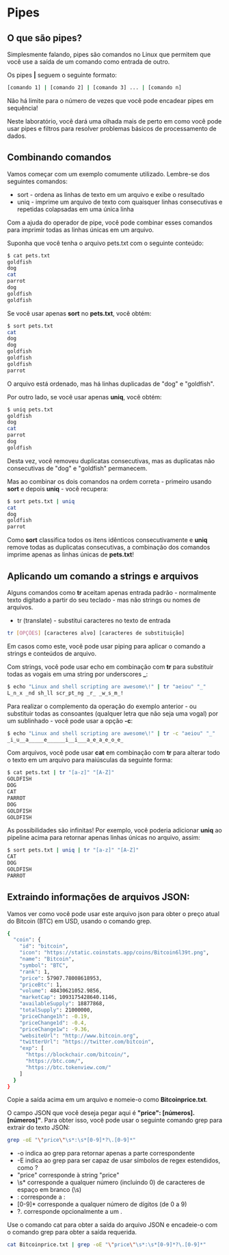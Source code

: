 # Pipes

## O que são pipes?

Simplesmente falando, pipes são comandos no Linux que permitem que você use a saída de um comando como entrada de outro.

Os pipes **|** seguem o seguinte formato:

```bash
[comando 1] | [comando 2] | [comando 3] ... | [comando n]

```

Não há limite para o número de vezes que você pode encadear pipes em sequência!

Neste laboratório, você dará uma olhada mais de perto em como você pode usar pipes e filtros para resolver problemas básicos de processamento de dados.

## Combinando comandos

Vamos começar com um exemplo comumente utilizado. Lembre-se dos seguintes comandos:

- sort - ordena as linhas de texto em um arquivo e exibe o resultado
- uniq - imprime um arquivo de texto com quaisquer linhas consecutivas e repetidas colapsadas em uma única linha

Com a ajuda do operador de pipe, você pode combinar esses comandos para imprimir todas as linhas únicas em um arquivo.

Suponha que você tenha o arquivo pets.txt com o seguinte conteúdo:

```bash
$ cat pets.txt
goldfish
dog
cat
parrot
dog
goldfish
goldfish
```

Se você usar apenas **sort** no **pets.txt**, você obtém:

```bash
$ sort pets.txt
cat
dog
dog
goldfish
goldfish
goldfish
parrot
```

O arquivo está ordenado, mas há linhas duplicadas de "dog" e "goldfish".

Por outro lado, se você usar apenas **uniq**, você obtém:

```bash
$ uniq pets.txt
goldfish
dog
cat
parrot
dog
goldfish
```

Desta vez, você removeu duplicatas consecutivas, mas as duplicatas não consecutivas de "dog" e "goldfish" permanecem.

Mas ao combinar os dois comandos na ordem correta - primeiro usando **sort** e depois **uniq** - você recupera:

```bash
$ sort pets.txt | uniq
cat
dog
goldfish
parrot
```

Como **sort** classifica todos os itens idênticos consecutivamente e **uniq** remove todas as duplicatas consecutivas, a combinação dos comandos imprime apenas as linhas únicas de **pets.txt**!

## Aplicando um comando a strings e arquivos

Alguns comandos como **tr** aceitam apenas entrada padrão - normalmente texto digitado a partir do seu teclado - mas não strings ou nomes de arquivos.

- tr (translate) - substitui caracteres no texto de entrada

```bash
tr [OPÇÕES] [caracteres alvo] [caracteres de substituição]
```

Em casos como este, você pode usar piping para aplicar o comando a strings e conteúdos de arquivo.

Com strings, você pode usar echo em combinação com **tr** para substituir todas as vogais em uma string por underscores **_**:

```bash
$ echo "Linux and shell scripting are awesome\!" | tr "aeiou" "_"
L_n_x _nd sh_ll scr_pt_ng _r_ _w_s_m_!
```

Para realizar o complemento da operação do exemplo anterior - ou substituir todas as consoantes (qualquer letra que não seja uma vogal) por um sublinhado - você pode usar a opção **-c**:

```bash
$ echo "Linux and shell scripting are awesome\!" | tr -c "aeiou" "_"
_i_u__a_____e______i__i___a_e_a_e_o_e_
```

Com arquivos, você pode usar **cat** em combinação com **tr** para alterar todo o texto em um arquivo para maiúsculas da seguinte forma:

```bash
$ cat pets.txt | tr "[a-z]" "[A-Z]"
GOLDFISH
DOG
CAT
PARROT
DOG
GOLDFISH
GOLDFISH
```

As possibilidades são infinitas! Por exemplo, você poderia adicionar **uniq** ao pipeline acima para retornar apenas linhas únicas no arquivo, assim:

```bash
$ sort pets.txt | uniq | tr "[a-z]" "[A-Z]"
CAT
DOG
GOLDFISH
PARROT
```

## Extraindo informações de arquivos JSON:

Vamos ver como você pode usar este arquivo json para obter o preço atual do Bitcoin (BTC) em USD, usando o comando grep.

```bash
{
  "coin": {
    "id": "bitcoin",
    "icon": "https://static.coinstats.app/coins/Bitcoin6l39t.png",
    "name": "Bitcoin",
    "symbol": "BTC",
    "rank": 1,
    "price": 57907.78008618953,
    "priceBtc": 1,
    "volume": 48430621052.9856,
    "marketCap": 1093175428640.1146,
    "availableSupply": 18877868,
    "totalSupply": 21000000,
    "priceChange1h": -0.19,
    "priceChange1d": -0.4,
    "priceChange1w": -9.36,
    "websiteUrl": "http://www.bitcoin.org",
    "twitterUrl": "https://twitter.com/bitcoin",
    "exp": [
      "https://blockchair.com/bitcoin/",
      "https://btc.com/",
      "https://btc.tokenview.com/"
    ]
  }
}
```

Copie a saída acima em um arquivo e nomeie-o como **Bitcoinprice.txt**.

O campo JSON que você deseja pegar aqui é **"price": [números].[números]"**. Para obter isso, você pode usar o seguinte comando grep para extrair do texto JSON:

```bash
grep -oE "\"price\"\s*:\s*[0-9]*?\.[0-9]*"
```

- -o indica ao grep para retornar apenas a parte correspondente
- -E indica ao grep para ser capaz de usar símbolos de regex estendidos, como ?
- \"price\" corresponde à string "price"
- \s* corresponde a qualquer número (incluindo 0) de caracteres de espaço em branco (\s)
- : corresponde a :
- [0-9]* corresponde a qualquer número de dígitos (de 0 a 9)
- ?\. corresponde opcionalmente a um .

Use o comando cat para obter a saída do arquivo JSON e encadeie-o com o comando grep para obter a saída requerida.

```bash
cat Bitcoinprice.txt | grep -oE "\"price\"\s*:\s*[0-9]*?\.[0-9]*"
```